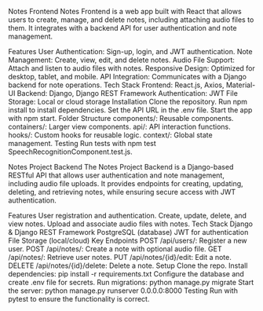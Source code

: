 Notes Frontend
Notes Frontend is a web app built with React that allows users to create, manage, and delete notes, including attaching audio files to them. It integrates with a backend API for user authentication and note management.

Features
User Authentication: Sign-up, login, and JWT authentication.
Note Management: Create, view, edit, and delete notes.
Audio File Support: Attach and listen to audio files with notes.
Responsive Design: Optimized for desktop, tablet, and mobile.
API Integration: Communicates with a Django backend for note operations.
Tech Stack
Frontend: React.js, Axios, Material-UI
Backend: Django, Django REST Framework
Authentication: JWT
File Storage: Local or cloud storage
Installation
Clone the repository.
Run npm install to install dependencies.
Set the API URL in the .env file.
Start the app with npm start.
Folder Structure
components/: Reusable components.
containers/: Larger view components.
api/: API interaction functions.
hooks/: Custom hooks for reusable logic.
context/: Global state management.
Testing
Run tests with npm test SpeechRecognitionComponent.test.js.

Notes Project Backend
The Notes Project Backend is a Django-based RESTful API that allows user authentication and note management, including audio file uploads. It provides endpoints for creating, updating, deleting, and retrieving notes, while ensuring secure access with JWT authentication.

Features
User registration and authentication.
Create, update, delete, and view notes.
Upload and associate audio files with notes.
Tech Stack
Django & Django REST Framework
PostgreSQL (database)
JWT for authentication
File Storage (local/cloud)
Key Endpoints
POST /api/users/: Register a new user.
POST /api/notes/: Create a note with optional audio file.
GET /api/notes/: Retrieve user notes.
PUT /api/notes/{id}/edit: Edit a note.
DELETE /api/notes/{id}/delete: Delete a note.
Setup
Clone the repo.
Install dependencies: pip install -r requirements.txt
Configure the database and create .env file for secrets.
Run migrations: python manage.py migrate
Start the server: python manage.py runserver 0.0.0.0:8000
Testing
Run with pytest to ensure the functionality is correct.

